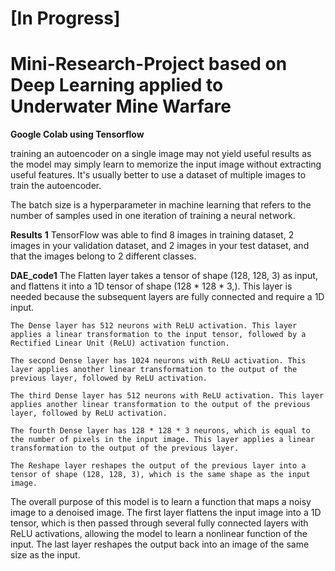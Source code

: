 # [In Progress] 
# Mini-Research-Project based on Deep Learning applied to Underwater Mine Warfare 

**Google Colab using Tensorflow**

training an autoencoder on a single image may not yield useful results as the model may simply learn to memorize the input image without extracting useful features. It's usually better to use a dataset of multiple images to train the autoencoder.

The batch size is a hyperparameter in machine learning that refers to the number of samples used in one iteration of training a neural network. 

**Results**
**1** TensorFlow was able to find 8 images in training dataset, 2 images in your validation dataset, and 2 images in your test dataset, and that the images belong to 2 different classes.

**DAE_code1**
    The Flatten layer takes a tensor of shape (128, 128, 3) as input, and flattens it into a 1D tensor of shape (128 * 128 * 3,). This layer is needed because the subsequent layers are fully connected and require a 1D input.

    The Dense layer has 512 neurons with ReLU activation. This layer applies a linear transformation to the input tensor, followed by a Rectified Linear Unit (ReLU) activation function.

    The second Dense layer has 1024 neurons with ReLU activation. This layer applies another linear transformation to the output of the previous layer, followed by ReLU activation.

    The third Dense layer has 512 neurons with ReLU activation. This layer applies another linear transformation to the output of the previous layer, followed by ReLU activation.

    The fourth Dense layer has 128 * 128 * 3 neurons, which is equal to the number of pixels in the input image. This layer applies a linear transformation to the output of the previous layer.

    The Reshape layer reshapes the output of the previous layer into a tensor of shape (128, 128, 3), which is the same shape as the input image.

The overall purpose of this model is to learn a function that maps a noisy image to a denoised image. The first layer flattens the input image into a 1D tensor, which is then passed through several fully connected layers with ReLU activations, allowing the model to learn a nonlinear function of the input. The last layer reshapes the output back into an image of the same size as the input.
